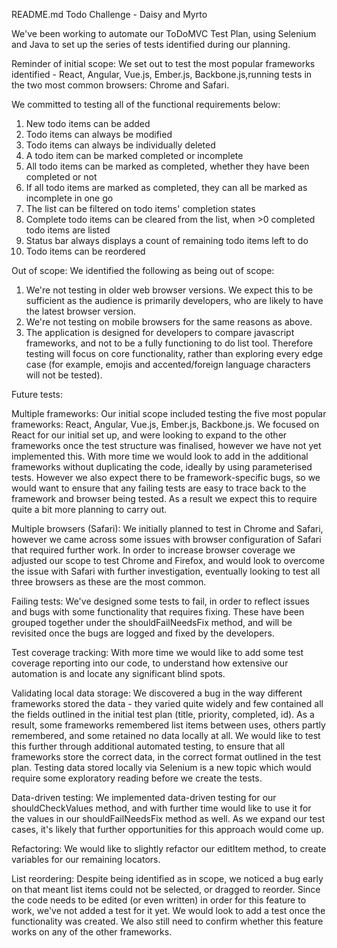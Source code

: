 README.md
Todo Challenge - Daisy and Myrto

We've been working to automate our ToDoMVC Test Plan, using Selenium and Java to set up the series of tests identified during our planning.

Reminder of initial scope:
We set out to test the most popular frameworks identified - React, Angular, Vue.js, Ember.js, Backbone.js,running tests in the two most common browsers: Chrome and Safari.

We committed to testing all of the functional requirements below:

1. New todo items can be added
2. Todo items can always be modified
3. Todo items can always be individually deleted
4. A todo item can be marked completed or incomplete
5. All todo items can be marked as completed, whether they have been completed or not
6. If all todo items are marked as completed, they can all be marked as incomplete in one go
7. The list can be filtered on todo items' completion states
8. Complete todo items can be cleared from the list, when >0 completed todo items are listed
9. Status bar always displays a count of remaining todo items left to do
10. Todo items can be reordered

Out of scope:
We identified the following as being out of scope:

1. We're not testing in older web browser versions. We expect this to be sufficient as the audience is primarily developers, who are likely to have the latest browser version.
2. We're not testing on mobile browsers for the same reasons as above.
3. The application is designed for developers to compare javascript frameworks, and not to be a fully functioning to do list tool. Therefore testing will focus on core functionality, rather than exploring every edge case (for example, emojis and accented/foreign language characters will not be tested).

Future tests:

Multiple frameworks: Our initial scope included testing the five most popular frameworks: React, Angular, Vue.js, Ember.js, Backbone.js. We focused on React for our initial set up, and were looking to expand to the other frameworks once the test structure was finalised, however we have not yet implemented this. With more time we would look to add in the additional frameworks without duplicating the code, ideally by using parameterised tests. However we also expect there to be framework-specific bugs, so we would want to ensure that any failing tests are easy to trace back to the framework and browser being tested. As a result we expect this to require quite a bit more planning to carry out.

Multiple browsers (Safari): We initially planned to test in Chrome and Safari, however we came across some issues with browser configuration of Safari that required further work. In order to increase browser coverage we adjusted our scope to test Chrome and Firefox, and would look to overcome the issue with Safari with further investigation, eventually looking to test all three browsers as these are the most common.

Failing tests: We've designed some tests to fail, in order to reflect issues and bugs with some functionality that requires fixing. These have been grouped together under the shouldFailNeedsFix method, and will be revisited once the bugs are logged and fixed by the developers.

Test coverage tracking: With more time we would like to add some test coverage reporting into our code, to understand how extensive our automation is and locate any significant blind spots.

Validating local data storage: We discovered a bug in the way different frameworks stored the data - they varied quite widely and few contained all the fields outlined in the initial test plan (title, priority, completed, id). As a result, some frameworks remembered list items between uses, others partly remembered, and some retained no data locally at all. We would like to test this further through additional automated testing, to ensure that all frameworks store the correct data, in the correct format outlined in the test plan. Testing data stored locally via Selenium is a new topic which would require some exploratory reading before we create the tests.

Data-driven testing: We implemented data-driven testing for our shouldCheckValues method, and with further time would like to use it for the values in our shouldFailNeedsFix method as well. As we expand our test cases, it's likely that further opportunities for this approach would come up.

Refactoring: We would like to slightly refactor our editItem method, to create variables for our remaining locators.

List reordering: Despite being identified as in scope, we noticed a bug early on that meant list items could not be selected, or dragged to reorder. Since the code needs to be edited (or even written) in order for this feature to work, we've not added a test for it yet. We would look to add a test once the functionality was created. We also still need to confirm whether this feature works on any of the other frameworks.